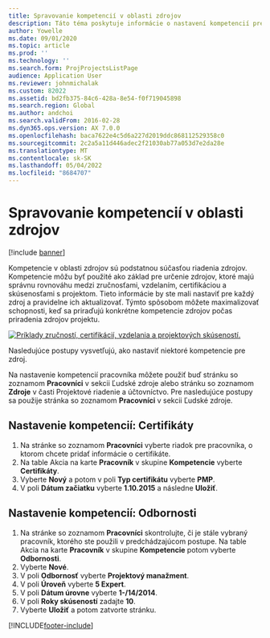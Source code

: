 ```yaml
---
title: Spravovanie kompetencií v oblasti zdrojov
description: Táto téma poskytuje informácie o nastavení kompetencií pre zdroje projektu.
author: Yowelle
ms.date: 09/01/2020
ms.topic: article
ms.prod: ''
ms.technology: ''
ms.search.form: ProjProjectsListPage
audience: Application User
ms.reviewer: johnmichalak
ms.custom: 82022
ms.assetid: bd2fb375-84c6-428a-8e54-f0f719045898
ms.search.region: Global
ms.author: andchoi
ms.search.validFrom: 2016-02-28
ms.dyn365.ops.version: AX 7.0.0
ms.openlocfilehash: baca7622e4c5d6a227d2019ddc868112529358c0
ms.sourcegitcommit: 2c2a5a11d446adec2f21030ab77a053d7e2da28e
ms.translationtype: MT
ms.contentlocale: sk-SK
ms.lasthandoff: 05/04/2022
ms.locfileid: "8684707"
---
```

# <a name="manage-resource-competencies"></a>Spravovanie kompetencií v oblasti zdrojov

[!include [banner](../includes/banner.md)]

Kompetencie v oblasti zdrojov sú podstatnou súčasťou riadenia zdrojov. Kompetencie môžu byť použité ako základ pre určenie zdrojov, ktoré majú správnu rovnováhu medzi zručnosťami, vzdelaním, certifikáciou a skúsenosťami s projektom. Tieto informácie by ste mali nastaviť pre každý zdroj a pravidelne ich aktualizovať. Týmto spôsobom môžete maximalizovať schopnosti, keď sa priraďujú konkrétne kompetencie zdrojov počas priradenia zdrojov projektu.

[![Príklady zručností, certifikácií, vzdelania a projektových skúseností.](./media/projectresourcing06-1024x383.jpg)](./media/projectresourcing06.jpg)

Nasledujúce postupy vysvetľujú, ako nastaviť niektoré kompetencie pre zdroj.

Na nastavenie kompetencií pracovníka môžete použiť buď stránku so zoznamom **Pracovníci** v sekcii Ľudské zdroje alebo stránku so zoznamom **Zdroje** v časti Projektové riadenie a účtovníctvo. Pre nasledujúce postupy sa použije stránka so zoznamom **Pracovníci** v sekcii Ľudské zdroje.

## <a name="set-up-competencies-certificates"></a>Nastavenie kompetencií: Certifikáty

1. Na stránke so zoznamom **Pracovníci** vyberte riadok pre pracovníka, o ktorom chcete pridať informácie o certifikáte.
2. Na table Akcia na karte **Pracovník** v skupine **Kompetencie** vyberte **Certifikáty**.
3. Vyberte **Nový** a potom v poli **Typ certifikátu** vyberte **PMP**.
4. V poli **Dátum začiatku** vyberte **1.10.2015** a následne **Uložiť**.

## <a name="set-up-competencies-skills"></a>Nastavenie kompetencií: Odbornosti

1. Na stránke so zoznamom **Pracovníci** skontrolujte, či je stále vybraný pracovník, ktorého ste použili v predchádzajúcom postupe. Na table Akcia na karte **Pracovník** v skupine **Kompetencie** potom vyberte **Odbornosti**.
2. Vyberte **Nové**.
3. V poli **Odbornosť** vyberte **Projektový manažment**.
4. V poli **Úroveň** vyberte **5 Expert**.
5. V poli **Dátum úrovne** vyberte **1-/14/2014**.
6. V poli **Roky skúseností** zadajte **10**.
7. Vyberte **Uložiť** a potom zatvorte stránku.


[!INCLUDE[footer-include](../includes/footer-banner.md)]